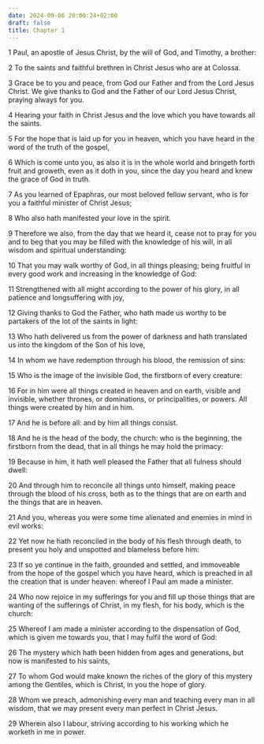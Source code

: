 ```yaml
---
date: 2024-09-06 20:00:24+02:00
draft: false
title: Chapter 1
---
```




1 Paul, an apostle of Jesus Christ, by the will of God, and Timothy, a brother:

2 To the saints and faithful brethren in Christ Jesus who are at Colossa.

3 Grace be to you and peace, from God our Father and from the Lord Jesus Christ. We give thanks to God and the Father of our Lord Jesus Christ, praying always for you.

4 Hearing your faith in Christ Jesus and the love which you have towards all the saints.

5 For the hope that is laid up for you in heaven, which you have heard in the word of the truth of the gospel,

6 Which is come unto you, as also it is in the whole world and bringeth forth fruit and groweth, even as it doth in you, since the day you heard and knew the grace of God in truth.

7 As you learned of Epaphras, our most beloved fellow servant, who is for you a faithful minister of Christ Jesus;

8 Who also hath manifested your love in the spirit.

9 Therefore we also, from the day that we heard it, cease not to pray for you and to beg that you may be filled with the knowledge of his will, in all wisdom and spiritual understanding:

10 That you may walk worthy of God, in all things pleasing; being fruitful in every good work and increasing in the knowledge of God:

11 Strengthened with all might according to the power of his glory, in all patience and longsuffering with joy,

12 Giving thanks to God the Father, who hath made us worthy to be partakers of the lot of the saints in light:

13 Who hath delivered us from the power of darkness and hath translated us into the kingdom of the Son of his love,

14 In whom we have redemption through his blood, the remission of sins:

15 Who is the image of the invisible God, the firstborn of every creature:

16 For in him were all things created in heaven and on earth, visible and invisible, whether thrones, or dominations, or principalities, or powers. All things were created by him and in him.

17 And he is before all: and by him all things consist.

18 And he is the head of the body, the church: who is the beginning, the firstborn from the dead, that in all things he may hold the primacy:

19 Because in him, it hath well pleased the Father that all fulness should dwell:

20 And through him to reconcile all things unto himself, making peace through the blood of his cross, both as to the things that are on earth and the things that are in heaven.

21 And you, whereas you were some time alienated and enemies in mind in evil works:

22 Yet now he hath reconciled in the body of his flesh through death, to present you holy and unspotted and blameless before him:

23 If so ye continue in the faith, grounded and settled, and immoveable from the hope of the gospel which you have heard, which is preached in all the creation that is under heaven: whereof I Paul am made a minister.

24 Who now rejoice in my sufferings for you and fill up those things that are wanting of the sufferings of Christ, in my flesh, for his body, which is the church:

25 Whereof I am made a minister according to the dispensation of God, which is given me towards you, that I may fulfil the word of God:

26 The mystery which hath been hidden from ages and generations, but now is manifested to his saints,

27 To whom God would make known the riches of the glory of this mystery among the Gentiles, which is Christ, in you the hope of glory.

28 Whom we preach, admonishing every man and teaching every man in all wisdom, that we may present every man perfect in Christ Jesus.

29 Wherein also I labour, striving according to his working which he worketh in me in power.

